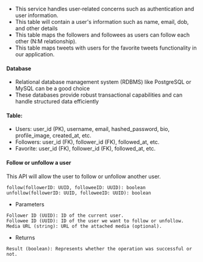 - This service handles user-related concerns such as authentication and user information.
- This table will contain a user's information such as name, email, dob, and other details
- This table maps the followers and followees as users can follow each other (N:M relationship).
- This table maps tweets with users for the favorite tweets functionality in our application.

#### Database

- Relational database management system (RDBMS) like PostgreSQL or MySQL can be a good choice
- These databases provide robust transactional capabilities and can handle structured data efficiently

#### Table:
- Users: user_id (PK), username, email, hashed_password, bio, profile_image, created_at, etc.
- Followers: user_id (FK), follower_id (FK), followed_at, etc.
- Favorite: user_id (FK), follower_id (FK), followed_at, etc.



#### Follow or unfollow a user
This API will allow the user to follow or unfollow another user.
```
follow(followerID: UUID, followeeID: UUID): boolean
unfollow(followerID: UUID, followeeID: UUID): boolean
```
- Parameters
```
Follower ID (UUID): ID of the current user.
Followee ID (UUID): ID of the user we want to follow or unfollow.
Media URL (string): URL of the attached media (optional).
```
- Returns
```
Result (boolean): Represents whether the operation was successful or not.
```